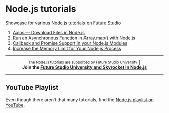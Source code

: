 # Node.js tutorials
Showcase for various [Node.js tutorials on Future Studio](https://futurestud.io/tutorials/tag/nodejs)


1. [Axios — Download Files in Node.js](https://futurestud.io/tutorials/download-files-images-with-axios-in-node-js)
2. [Run an Asynchronous Function in Array.map() with Node.js](https://futurestud.io/tutorials/node-js-how-to-run-an-asynchronous-function-in-array-map)
3. [Callback and Promise Support in your Node.js Modules](https://futurestud.io/tutorials/callback-and-promise-support-in-your-node-js-modules)
4. [Increase the Memory Limit for Your Node.js Process](https://futurestud.io/tutorials/node-js-increase-the-memory-limit-for-your-process)


------

<p align="center"><sup>The Node.js tutorials are supported by <a href="https://futurestud.io">Future Studio University 🚀</a></sup>
<br><b>
Join the <a href="https://futurestud.io/university">Future Studio University and Skyrocket in Node.js</a></b>
</p>

------


## YouTube Playlist
Even though there aren’t that many tutorials, find the [Node.js playlist on YouTube](https://www.youtube.com/watch?v=s6TNwLnhppk&list=PLpUMhvC6l7AMwyuEqLPvfEtKQbdD4BJ5o).

